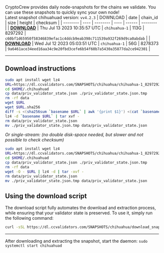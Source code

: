CryptoCrew provides daily node-snapshots for the chains we validate. You can use these snapshots to quickly sync your own node!  
Latest snapshot chihuahuad version: `vv4.2.3`
| DOWNLOAD | date | chain_id | size | height | checksum |
| -------- | ---- | -------- | ---- | ------ | -------- |
| **[DOWNLOAD](https://dl.ccvalidators.com/SNAPSHOTS/$CHAIN_NAME/chihuahua-1_8297292.tar.lz4)** | Thu Jul 13 2023 10:35:57 UTC | `chihuahua-1` | 113G | 8297292 | `c60bf1d65950f58346839efac1c4ddcb9eab398c711539a932f269d9ca0abdab` |
| **[DOWNLOAD](https://dl.ccvalidators.com/SNAPSHOTS/$CHAIN_NAME/chihuahua-1_8278373.tar.lz4)** | Wed Jul 12 2023 05:03:51 UTC | `chihuahua-1` | 56G | 8278373 | `9a6461ace34eed16aa34c9e20fbd3cefe6b54f60b7a5430a35877da2ce942301` |
 
---
## Download instructions
 
```sh
sudo apt install wget lz4
URL=https://dl.ccvalidators.com/SNAPSHOTS/chihuahua/chihuahua-1_8297292.tar.lz4
cd $HOME/.chihuahuad
cp data/priv_validator_state.json ./priv_validator_state.json.tmp
rm -rf data
wget $URL
wget $URL.sha256
diff -s <(sha256sum `basename $URL` | awk '{print $1}') <(cat `basename $URL`.sha256)
lz4 -d `basename $URL` | tar xvf -
rm data/priv_validator_state.json
mv ./priv_validator_state.json.tmp data/priv_validator_state.json
```
*Or single-stream: (no double disk-space needed, but slower and not possible to check checksum)*
```sh
sudo apt install wget lz4
URL=https://dl.ccvalidators.com/SNAPSHOTS/chihuahua/chihuahua-1_8297292.tar.lz4
cd $HOME/.chihuahuad
cp data/priv_validator_state.json ./priv_validator_state.json.tmp
rm -rf data
wget -O - $URL | lz4 -d | tar -xvf -
rm data/priv_validator_state.json
mv ./priv_validator_state.json.tmp data/priv_validator_state.json
```
## Using the download script
 
The download script fully automates the download and extraction process, while ensuring that your validator state is preserved. To use it, simply run the following command:
 
```sh
curl -sSL https://dl.ccvalidators.com/SNAPSHOTS/chihuahua/download_snapshot.sh | bash
```
---
After downloading and extracting the snapshot, start the daemon: `sudo systemctl start chihuahuad`
